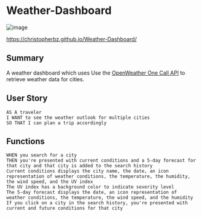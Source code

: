 # Weather-Dashboard
![image](https://user-images.githubusercontent.com/81110745/125379253-8857eb80-e3d3-11eb-9b3d-e0c0d6af8eb2.png)

https://christopherbz.github.io/Weather-Dashboard/

## Summary

A weather dashboard which uses Use the [OpenWeather One Call API](https://openweathermap.org/api/one-call-api) to retrieve weather data for cities.

## User Story

```
AS A traveler
I WANT to see the weather outlook for multiple cities
SO THAT I can plan a trip accordingly
```

## Functions

```
WHEN you search for a city
THEN you're presented with current conditions and a 5-day forecast for that city and that city is added to the search history
Current conditions displays the city name, the date, an icon representation of weather conditions, the temperature, the humidity, the wind speed, and the UV index
The UV index has a background color to indicate severity level
The 5-day forecast displays the date, an icon representation of weather conditions, the temperature, the wind speed, and the humidity
If you click on a city in the search history, you're presented with current and future conditions for that city
```
